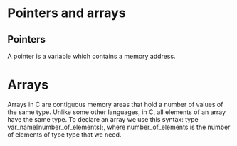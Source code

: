 <h1>Pointers and arrays</h1>

<h2>Pointers</h2>

<p>A pointer is a variable which contains a memory address.</p>

<h1>Arrays</h1>

Arrays in C are contiguous memory areas that hold a number of values of the same type. Unlike some other languages, in C, all elements of an array have the same type. To declare an array we use this syntax: type var_name[number_of_elements];, where number_of_elements is the number of elements of type type that we need.











